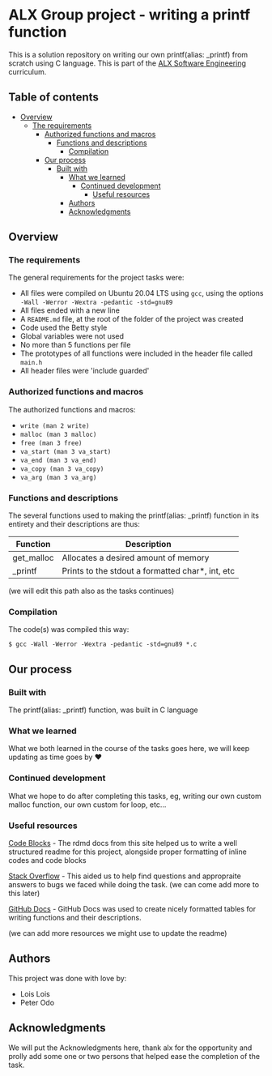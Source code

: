 # ALX Group project - writing a printf function

This is a solution repository on writing our own printf(alias: \_printf) from scratch using C language. This is part of the [ALX Software Engineering](https://www.alxafrica.com/software-engineering/) curriculum.

## Table of contents

- [Overview](#overview)
  - [The requirements](#the-requirements)
    - [Authorized functions and macros](#authorized-functions-and-macros)
      - [Functions and descriptions](#functions-and-descriptions)
        - [Compilation](#compilation)
	- [Our process](#our-process)
	  - [Built with](#built-with)
	    - [What we learned](#what-we-learned)
	      - [Continued development](#continued-development)
	        - [Useful resources](#useful-resources)
		- [Authors](#authors)
		- [Acknowledgments](#acknowledgments)

## Overview

### The requirements

The general requirements for the project tasks were:

- All files were compiled on Ubuntu 20.04 LTS using `gcc`, using the options `-Wall -Werror -Wextra -pedantic -std=gnu89`
- All files ended with a new line
- A `README.md` file, at the root of the folder of the project was created
- Code used the Betty style
- Global variables were not used
- No more than 5 functions per file
- The prototypes of all functions were included in the header file called `main.h`
- All header files were 'include guarded'

### Authorized functions and macros

The authorized functions and macros:

- `write (man 2 write)`
- `malloc (man 3 malloc)`
- `free (man 3 free)`
- `va_start (man 3 va_start)`
- `va_end (man 3 va_end)`
- `va_copy (man 3 va_copy)`
- `va_arg (man 3 va_arg)`

### Functions and descriptions

The several functions used to making the printf(alias: \_printf) function in its entirety and their descriptions are thus:

| Function   | Description                                       |
| ---------- | ------------------------------------------------- |
| get_malloc | Allocates a desired amount of memory              |
| \_printf   | Prints to the stdout a formatted char\*, int, etc |

(we will edit this path also as the tasks continues)

### Compilation

The code(s) was compiled this way:

```
$ gcc -Wall -Werror -Wextra -pedantic -std=gnu89 *.c
```

## Our process

### Built with

The printf(alias: \_printf) function, was built in C language

### What we learned

What we both learned in the course of the tasks goes here, we will keep updating as time goes by ❤

### Continued development

What we hope to do after completing this tasks, eg, writing our own custom malloc function, our own custom for loop, etc...

### Useful resources

[Code Blocks](https://docs.readme.com/rdmd) - The rdmd docs from this site helped us to write a well structured readme for this project, alongside proper formatting of inline codes and code blocks

[Stack Overflow](https://stackoverflow.com/) - This aided us to help find questions and appropraite answers to bugs we faced while doing the task. (we can come add more to this later)

[GitHub Docs](https://docs.github.com/en/get-started/) - GitHub Docs was used to create nicely formatted tables for writing functions and their descriptions.

(we can add more resources we might use to update the readme)

## Authors

This project was done with love by:

- Lois Lois
- Peter Odo

## Acknowledgments

We will put the Acknowledgments here, thank alx for the opportunity and prolly add some one or two persons that helped ease the completion of the task.

